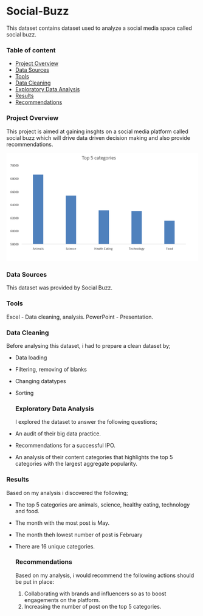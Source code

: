 # Social-Buzz
This dataset contains dataset used to analyze a social media space called social buzz.

### Table of content
- [Project Overview](#project-overview)
- [Data Sources](#data-sources)
- [Tools](#tools)
- [Data Cleaning](#data-cleaning)
- [Exploratory Data Analysis](#exploratory-data-analysis)
- [Results](#results)
- [Recommendations](#recommendations)
### Project Overview

This project is aimed at gaining insghts on a social media platform called social buzz which will drive data driven decision making and also provide recommendations.

![alt](https://github.com/Awasume-Marylin/Social-Buzz/blob/b9a0c2ec68431e39ae20c43db52fddc50ca49b6a/Output/Top_5_categories.png)

### Data Sources

This dataset was provided by Social Buzz.

### Tools

Excel - Data cleaning, analysis.
PowerPoint - Presentation.

### Data Cleaning 

Before analysing this dataset, i had to prepare a clean dataset by;
- Data loading
- Filtering, removing of blanks
- Changing datatypes
- Sorting

  ### Exploratory Data Analysis

  I explored the dataset to answer the following questions;
- An audit of their big data practice.
- Recommendations for a successful IPO.
- An analysis of their content categories that highlights the top 5 categories with the
largest aggregate popularity.

 ### Results

Based on my analysis i discovered the following;
- The top 5 categories are animals, science, healthy eating, technology and food.
- The month with the most post is May.
- The month theh lowest number of post is February
- There are 16 unique categories.

  ### Recommendations

  Based on my analysis, i would recommend the following actions should be put in place:

  1) Collaborating with brands and influencers so as to boost engagements on the platform.
  2) Increasing the number of post on the top 5 categories.
     
